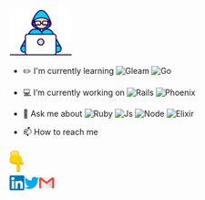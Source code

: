 <img src="https://github.com/juliocabrera820/juliocabrera820/blob/master/Assets/Developer.gif" width="110px">

- ✏️ I'm currently learning ![Gleam](https://img.shields.io/badge/gleam-%23ffacf4.svg?style=for-the-badge&logoColor=white) ![Go](https://img.shields.io/badge/go-%2300ADD8.svg?style=for-the-badge&logo=go&logoColor=white)

- 💻 I’m currently working on ![Rails](https://img.shields.io/badge/rails-%23CC0000.svg?style=for-the-badge&logo=ruby-on-rails&logoColor=white) ![Phoenix](https://img.shields.io/badge/Phoenix%20Framework-FD4F00?style=for-the-badge&logo=phoenixframework&logoColor=fff)

- 💬 Ask me about ![Ruby](https://img.shields.io/badge/ruby-%23CC342D.svg?style=for-the-badge&logo=ruby&logoColor=white) ![Js](https://img.shields.io/badge/JavaScript-F7DF1E?style=for-the-badge&logo=javascript&logoColor=black) ![Node](https://img.shields.io/badge/Node.js-43853D?style=for-the-badge&logo=node.js&logoColor=white) ![Elixir](https://img.shields.io/badge/Elixir-4B275F?style=for-the-badge&logo=elixir&logoColor=white)

- 📫 How to reach me

<img src="https://github.com/juliocabrera820/juliocabrera820/blob/master/Assets/Point_Down.gif" width="25px">

<br>

  <a href="https://www.linkedin.com/in/julio-cabrera-820">
    <img align="left" alt="Julio Cabrera | Linkedin" width="26px" src="https://github.com/juliocabrera820/juliocabrera820/blob/master/Assets/Linkedin.svg" />
  </a>
  <a href="https://twitter.com/arielcabrera_11">
    <img align="left" alt="Ariel Cabrera | Twitter" width="26px" src="https://github.com/juliocabrera820/juliocabrera820/blob/master/Assets/Twitter.svg" />
  </a>
  <a href="mailto:juliocabrera820gmail.com">
    <img align="left" alt="Julio Cabrera | Gmail" width="26px" src="https://github.com/juliocabrera820/juliocabrera820/blob/master/Assets/Gmail.svg" />
  </a>

